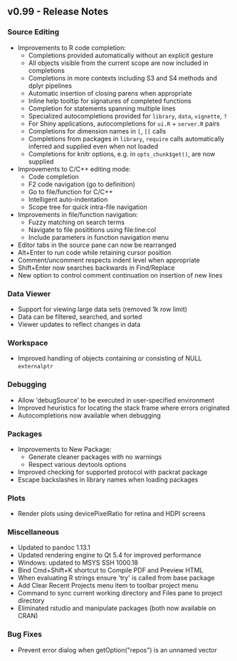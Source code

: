 
## v0.99 - Release Notes

### Source Editing

* Improvements to R code completion:
    - Completions provided automatically without an explicit gesture
    - All objects visible from the current scope are now included in completions
    - Completions in more contexts including S3 and S4 methods and dplyr pipelines
    - Automatic insertion of closing parens when appropriate
    - Inline help tooltip for signatures of completed functions
    - Completion for statements spanning multiple lines
    - Specialized autocompletions provided for `library`, `data`, `vignette`, `?`
    - For Shiny applications, autocompletions for `ui.R` + `server.R` pairs
    - Completions for dimension names in `[`, `[[` calls
    - Completions from packages in `library`, `require` calls automatically
      inferred and supplied even when not loaded
    - Completions for knitr options, e.g. in `opts_chunk$get()`, are now supplied
* Improvements to C/C++ editing mode:
    - Code completion
    - F2 code navigation (go to definition)
    - Go to file/function for C/C++
    - Intelligent auto-indentation
    - Scope tree for quick intra-file navigation
* Improvements in file/function navigation:
    - Fuzzy matching on search terms
    - Navigate to file posititions using file:line:col
    - Include parameters in function navigation menu
* Editor tabs in the source pane can now be rearranged
* Alt+Enter to run code while retaining cursor position
* Comment/uncomment respects indent level when appropriate
* Shift+Enter now searches backwards in Find/Replace
* New option to control comment continuation on insertion of new lines

### Data Viewer

- Support for viewing large data sets (removed 1k row limit)
- Data can be filtered, searched, and sorted
- Viewer updates to reflect changes in data

### Workspace

* Improved handling of objects containing or consisting of NULL `externalptr`

### Debugging

* Allow 'debugSource' to be executed in user-specified environment
* Improved heuristics for locating the stack frame where errors originated
* Autocompletions now available when debugging

### Packages

* Improvements to New Package:
    - Generate cleaner packages with no warnings
    - Respect various devtools options
* Improved checking for supported protocol with packrat package
* Escape backslashes in library names when loading packages

### Plots

* Render plots using devicePixelRatio for retina and HDPI screens

### Miscellaneous

* Updated to pandoc 1.13.1
* Updated rendering engine to Qt 5.4 for improved performance
* Windows: updated to MSYS SSH 1000.18
* Bind Cmd+Shift+K shortcut to Compile PDF and Preview HTML
* When evaluating R strings ensure 'try' is called from base package
* Add Clear Recent Projects menu item to toolbar project menu
* Command to sync current working directory and Files pane to project directory
* Eliminated rstudio and manipulate packages (both now available on CRAN)

### Bug Fixes

* Prevent error dialog when getOption("repos") is an unnamed vector




